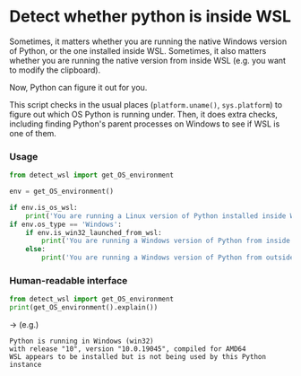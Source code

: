 # Detect whether python is inside WSL

Sometimes, it matters whether you are running the native Windows version of Python, or the one installed inside WSL. Sometimes, it also matters whether you are running the native version from inside WSL (e.g. you want to modify the clipboard).

Now, Python can figure it out for you.

This script checks in the usual places (`platform.uname()`, `sys.platform`) to figure out which OS Python is running under. Then, it does extra checks, including finding Python's parent processes on Windows to see if WSL is one of them.

### Usage

```py
from detect_wsl import get_OS_environment

env = get_OS_environment()

if env.is_os_wsl:
    print('You are running a Linux version of Python installed inside WSL')
if env.os_type == 'Windows':
    if env.is_win32_launched_from_wsl:
        print('You are running a Windows version of Python from inside WSL')
    else:
        print('You are running a Windows version of Python from outside WSL')
```

### Human-readable interface

```py
from detect_wsl import get_OS_environment
print(get_OS_environment().explain())
```
-> (e.g.)
```
Python is running in Windows (win32)
with release "10", version "10.0.19045", compiled for AMD64
WSL appears to be installed but is not being used by this Python instance
```